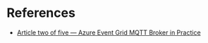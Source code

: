 # References

- [Article two of five — Azure Event Grid MQTT Broker in Practice](https://medium.com/@alonfliess/article-two-of-five-azure-event-grid-mqtt-broker-in-practice-89918f8287d2)
